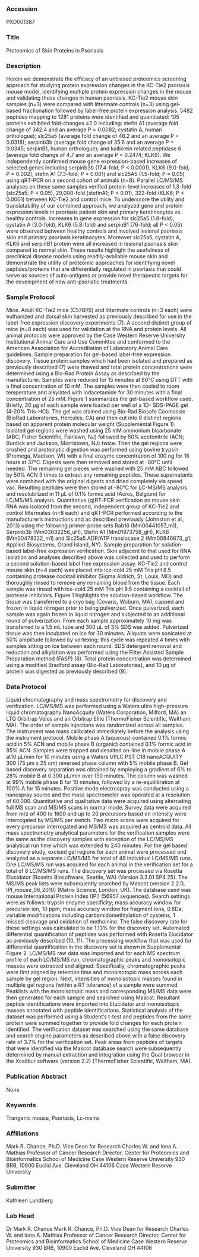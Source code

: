 ### Accession
PXD001387

### Title
Proteomics of Skin Proteins in Psoriasis

### Description
Herein we demonstrate the efficacy of an unbiased proteomics screening approach for studying protein expression changes in the KC-Tie2 psoriasis mouse model, identifying multiple protein expression changes in the mouse and validating these changes in human psoriasis.  KC-Tie2 mouse skin samples (n=3) were compared with littermate controls (n=3) using gel-based fractionation followed by label-free protein expression analysis. 5482 peptides mapping to 1281 proteins were identified and quantitated: 105 proteins exhibited fold-changes ≥2.0 including: stefin A1 (average fold change of 342.4 and an average P = 0.0082; cystatin A, human orthologue); slc25a5 (average fold change of 46.2 and an average P = 0.0318); serpinb3b (average fold change of 35.6 and an average P = 0.0345; serpinB1, human orthologue); and kallikrein related peptidase 6 (average fold change of 4.7 and an average P = 0.2474; KLK6).   We independently confirmed mouse gene expression-based increases of selected genes including serpinb3b (17.4-fold, P < 0.0001), KLK6 (9.0-fold, P = 0.002), stefin A1 (7.3-fold; P < 0.001) and slc25A5 (1.5-fold; P = 0.05) using qRT-PCR on a second cohort of animals (n=8). Parallel LC/MS/MS analyses on these same samples verified protein-level increases of 1.3-fold (slc25a5; P < 0.05), 29,000-fold (stefinA1; P < 0.01), 322-fold (KLK6; P < 0.0001) between KC-Tie2 and control mice. To underscore the utility and translatability of our combined approach, we analyzed gene and protein expression levels in psoriasis patient skin and primary keratinocytes vs. healthy controls. Increases in gene expression for slc25a5 (1.8-fold), cystatin A (3.0-fold), KLK6 (5.8-fold) and serpinB1 (76-fold; all P < 0.05) were observed between healthy controls and involved lesional psoriasis skin and primary psoriasis keratinocytes.  Moreover slc25a5, cystatin A, KLK6 and serpinB1 protein were all increased in lesional psoriasis skin compared to normal skin. These results highlight the usefulness of preclinical disease models using readily-available mouse skin and demonstrate the utility of proteomic approaches for identifying novel peptides/proteins that are differentially regulated in psoriasis that could serve as sources of auto-antigens or provide novel therapeutic targets for the development of new anti-psoriatic treatments.

### Sample Protocol
Mice. Adult KC-Tie2 mice (C57Bl/6) and littermate controls (n=3 each) were euthanized and dorsal skin harvested as previously described for use in the label-free expression discovery experiments (7).  A second distinct group of mice (n=8 each) was used for validation at the RNA and protein levels.  All animal protocols were approved by the Case Western Reserve University Institutional Animal Care and Use Committee and conformed to the American Association for Accreditation of Laboratory Animal Care guidelines.   Sample preparation for gel-based label-free expression discovery. Tissue protein samples which had been isolated and prepared as previously described (7) were thawed and total protein concentrations were determined using a Bio-Rad Protein Assay as described by the manufacturer. Samples were reduced for 15 minutes at 80°C using DTT with a final concentration of 10 mM.  The samples were then cooled to room temperature and alkylated with iodacetamide for 30 minutes with a final concentration of 25 mM.  Figure 1 summarizes the gel-based workflow used.  Briefly, 30 µg of each sample were loaded per well of a 1D- SDS-PAGE gel (4-20% Tris-HCl). The gel was stained using Bio-Rad Biosafe Coomassie (BioRad Laboratories, Hercules, CA) and then cut into 8 distinct regions based on apparent protein molecular weight (Supplemental Figure 1). Isolated gel regions were washed using 25 mM ammonium bicarbonate (ABC; Fisher Scientific, Fairlawn, NJ) followed by 50% acetonitrile (ACN; Burdick and Jackson, Morristown, NJ) twice.  Then the gel regions were crushed and proteolytic digestion was performed using bovine trypsin (Promega, Madison, WI) with a final enzyme concentration of 100 ng for 18 hours at 37°C.  Digests were then removed and stored at -80°C until needed. The remaining gel pieces were washed with 25 mM ABC followed by 50% ACN 3 times to extract any remaining peptides.  These supernatants were combined with the original digests and dried completely via speed vac.  Resulting peptides were then stored at -80°C for LC-MS/MS analysis and resolubilized in 11 µL of 0.1% formic acid (Acros, Belgium) for LC/MS/MS analysis. Quantitative (q)RT-PCR verification on mouse skin.   RNA was isolated from the second, independent group of KC-Tie2 and control littermates (n=8 each) and qRT-PCR performed according to the manufacturer’s instructions and as described previously (Johnston et al., 2013) using the following primer-probe sets Rab18 (Mm00441057_m1), Serpinb3b (Mm03032256_uH), Stefin A1 (Mm01973758_gH), KLK6 (Mm00478322_m1) and Slc25a5 ADP/ATP translocase 2 (Mm00846873_g1; Applied Biosystems, Grand Island, NY).  Sample preparation for solution-based label-free expression verification.  Skin adjacent to that used for RNA isolation and analyses described above was collected and used to perform a second solution-based label free expression assay.  KC-Tie2 and control mouse skin (n=4 each) was placed into ice-cold 25 mM Tris pH 8.5 containing protease cocktail inhibitor (Sigma Aldrich, St. Louis, MO) and thoroughly rinsed to remove any remaining blood from the tissue.  Each sample was rinsed with ice-cold 25 mM Tris pH 8.5 containing a cocktail of protease inhibitors.  Figure 1 highlights the solution-based workflow.  The tissue was transferred to a cryo bag (Covaris, Woburn, MA), capped and frozen in liquid nitrogen prior to being pulverized.  Once pulverized, each sample was again frozen in liquid nitrogen and subjected to an additional round of pulverization.  From each sample approximately 10 mg was transferred to a 1.5 mL tube and 300 µL of 3% SDS was added.  Pulverized tissue was then incubated on ice for 30 minutes. Aliquots were sonicated at 50% amplitude followed by vortexing; this cycle was repeated 4 times with samples sitting on ice between each round.  SDS detergent removal and reduction and alkylation was performed using the Filter Assisted Sample Preparation method (FASP) (8).  Total protein concentration was determined using a modified Bradford assay (Bio-Rad Laboratories), and 10 μg of protein was digested as previously described (9).

### Data Protocol
Liquid chromatography and mass spectrometry for discovery and verification. LC/MS/MS was performed using a Waters ultra high-pressure liquid chromatography NanoAcquity (Waters Corporation, Milford, MA) an LTQ Orbitrap Velos and an Orbitrap Elite (ThermoFisher Scientific, Waltham, MA).  The order of sample injections was randomized across all samples. The instrument was mass calibrated immediately before the analysis using the instrument protocol. Mobile phase A (aqueous) contained 0.1% formic acid in 5% ACN and mobile phase B (organic) contained 0.1% formic acid in 85% ACN.   Samples were trapped and desalted on-line in mobile phase A at10 µL/min for 10 minutes using a Waters UPLC PST C18 nanoACQUITY 300 (75 µm x 25 cm) reversed phase column with 5% mobile phase B.  Gel based discovery separation was obtained by employing a gradient of 6% to 28% mobile B at 0.300 µL/min over 150 minutes. The column was washed at 99% mobile phase B for 10 minutes, followed by a re-equilibration at 100% A for 15 minutes.  Positive mode electrospray was conducted using a nanospray source and the mass spectrometer was operated at a resolution of 60,000.  Quantitative and qualitative data were acquired using alternating full MS scan and MS/MS scans in normal mode.  Survey data were acquired from m/z of 400 to 1600 and up to 20 precursors based on intensity were interrogated by MS/MS per switch.  Two micro scans were acquired for every precursor interrogated and MS/MS was acquired as centroid data.  All mass spectrometry analytical parameters for the verification samples were the same as the discovery samples with exception of the LC/MS/MS analytical run time which was extended to 240 minutes. For the gel based discovery study, excised gel regions for each animal were processed and analyzed as a separate LC/MS/MS for total of 48 individual LC/MS/MS runs.  One LC/MS/MS run was acquired for each animal in the verification set for a total of 8 LC/MS/MS runs.  The discovery set was processed via Rosetta Elucidator (Rosetta Biosoftware, Seattle, WA) (Version 3.3.01 SP4 25).  The MS/MS peak lists were subsequently searched by Mascot (version 2.2.0, IPI_mouse_06_2010) (Matrix Science, London, UK).  The database used was mouse International Protein Index (IPI) (56957 sequences).  Search settings were as follows: trypsin enzyme specificity; mass accuracy window for precursor ion, 10 ppm; mass accuracy window for fragment ions, 0.8Da; variable modifications including carbamidomethlylation of cysteins, 1 missed cleavage and oxidation of methoinine. The false discovery rate for these settings was calculated to be 1.13% for the discovery set.  Automated differential quantification of peptides was performed with Rosetta Elucidator as previously described (10, 11).  The processing workflow that was used for differential quantification in the discovery set is shown in Supplemental Figure 2.  LC/MS/MS raw data was imported and for each MS spectrum profile of each LC/MS/MS run, chromatographic peaks and monoisotopic masses were extracted and aligned.  Specifically, chromatographic peaks were first aligned by retention time and monoisotopic mass across each sample by gel region.  Next, intensities of monoisotopic masses found in multiple gel regions (within a RT tolerance) of a sample were summed.  Peaklists with the monoisotopic mass and corresponding MS/MS data were then generated for each sample and searched using Mascot.  Resultant peptide identifications were imported into Elucidator and monoisotopic masses annotated with peptide identifications.  Statistical analysis of the dataset was performed using a Student’s t-test and peptides from the same protein were summed together to provide fold changes for each protein identified. The verification dataset was searched using the same database and search engine parameters as described above with a false discovery rate of 3.7% for the verification set.  Peak areas from peptides of targets that were identified via the Mascot database search were subsequently determined by manual extraction and integration using the Qual browser in the Xcalibur software (version 2.2) (ThermoFisher Scientific, Waltham, MA).

### Publication Abstract
None

### Keywords
Trangenic mouse, Psoriasis, Lc-msms

### Affiliations
Mark R. Chance, Ph.D. Vice Dean for Research  Charles W. and Iona A. Mathias Professor of Cancer Research Director, Center for Proteomics and Bioinformatics School of Medicine Case Western Reserve University 930 BRB, 10900 Euclid Ave. Cleveland OH 44106
Case Western Reserve University

### Submitter
Kathleen Lundberg

### Lab Head
Dr Mark R. Chance
Mark R. Chance, Ph.D. Vice Dean for Research  Charles W. and Iona A. Mathias Professor of Cancer Research Director, Center for Proteomics and Bioinformatics School of Medicine Case Western Reserve University 930 BRB, 10900 Euclid Ave. Cleveland OH 44106


